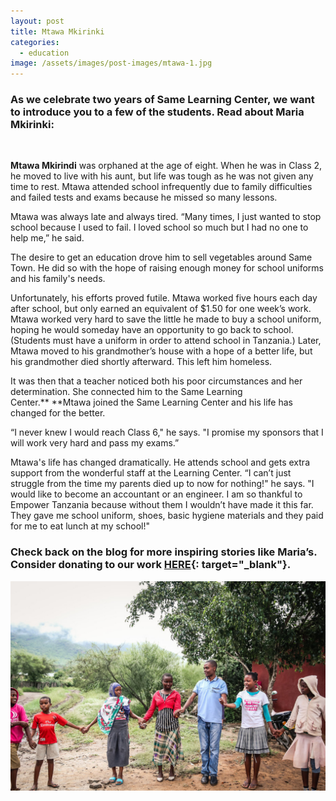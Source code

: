 ```yaml
---
layout: post
title: Mtawa Mkirinki
categories:
  - education
image: /assets/images/post-images/mtawa-1.jpg
---
```


### As we celebrate two years of Same Learning Center, we want to introduce you to a few of the students. Read about Maria Mkirinki:

&nbsp;

**Mtawa Mkirindi** was orphaned at the age of eight. When he was in Class 2, he moved to live with his aunt, but life was tough as he was not given any time to rest. Mtawa attended school infrequently due to family difficulties and failed tests and exams because he missed so many lessons.

Mtawa was always late and always tired. “Many times, I just wanted to stop school because I used to fail. I loved school so much but I had no one to help me,” he said.

The desire to get an education drove him to sell vegetables around Same Town. He did so with the hope of raising enough money for school uniforms and his family's needs.

Unfortunately, his efforts proved futile. Mtawa worked five hours each day after school, but only earned an equivalent of $1.50 for one week’s work. Mtawa worked very hard to save the little he made to buy a school uniform, hoping he would someday have an opportunity to go back to school. (Students must have a uniform in order to attend school in Tanzania.) Later, Mtawa moved to his grandmother’s house with a hope of a better life, but his grandmother died shortly afterward. This left him homeless.

It was then that a teacher noticed both his poor circumstances and her determination. She connected him to the Same Learning Center.**&nbsp;**Mtawa joined the Same Learning Center and his life has changed for the better.&nbsp;

“I never knew I would reach Class 6," he says. "I promise my sponsors that I will work very hard and pass my exams.”

Mtawa's life has changed dramatically. He attends school and gets extra support from the wonderful staff at the Learning Center. “I can’t just struggle from the time my parents died up to now for nothing\!" he says. "I would like to become an accountant or an engineer. I am so thankful to Empower Tanzania because without them I wouldn’t have made it this far. They gave me school uniform, shoes, basic hygiene materials and they paid for me to eat lunch at my school\!"

### **Check back on the blog for more inspiring stories like Maria’s. Consider donating to our work&nbsp;[HERE](https://empowertz.org/donate/){: target="_blank"}.**

![](/uploads/learningcenter2.jpg)